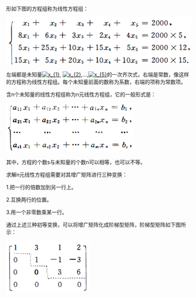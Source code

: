 形如下图的方程组称为线性方程组：

![线性方程组例子](https://github.com/CrystalMathYao/Basic-Knowledge-Learning/blob/master/Mathematical%20Theory/高等代数/图/方程组例子.png)

左端都是未知量<a href="https://www.codecogs.com/eqnedit.php?latex=x_{1}" target="_blank"><img src="https://latex.codecogs.com/gif.latex?x_{1}" title="x_{1}" /></a>, <a href="https://www.codecogs.com/eqnedit.php?latex=x_{2}" target="_blank"><img src="https://latex.codecogs.com/gif.latex?x_{2}" title="x_{2}" /></a>,...,<a href="https://www.codecogs.com/eqnedit.php?latex=x_{5}" target="_blank"><img src="https://latex.codecogs.com/gif.latex?x_{5}" title="x_{5}" /></a>的一次齐次式，右端是常数，像这样的方程称为线性方程组。每个未知量前面的数称为系数，右端的项称为常数项。

含n个未知量的线性方程组称为n元线性方程组，它的一般形式是：

![n元线性方程组](https://github.com/CrystalMathYao/Basic-Knowledge-Learning/blob/master/Mathematical%20Theory/高等代数/图/n元线性方程组.png)

其中，方程的个数s与未知量的个数n可以相等，也可以不等。

求解n元线性方程组需要对其增广矩阵进行三种变换：

1.把一行的倍数加到另一行上。

2.互换两行的位置。

3.用一个非零数乘某一行。

通过上述三种初等变换，可以将增广矩阵化成阶梯型矩阵，阶梯型矩阵如下图所示：

![阶梯型矩阵](https://github.com/CrystalMathYao/Basic-Knowledge-Learning/blob/master/Mathematical%20Theory/高等代数/图/阶梯型矩阵.png)
